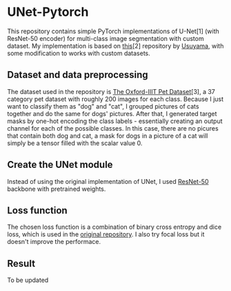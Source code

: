 # UNet-Pytorch
This repository contains simple PyTorch implementations of U-Net[1] (with ResNet-50 encoder) for multi-class image segmentation with custom dataset. My implementation is based on [this](https://github.com/usuyama/pytorch-unet)[2] repository by [Usuyama](https://github.com/usuyama), with some modification to works with custom datasets.

## Dataset and data preprocessing
The dataset used in the repository is [The Oxford-IIIT Pet Dataset](https://www.kaggle.com/tanlikesmath/the-oxfordiiit-pet-dataset)[3], a 37 category pet dataset with roughly 200 images for each class. Because I just want to classify them as "dog" and "cat", I grouped pictures of cats together and do the same for dogs' pictures.
After that, I generated target masks by one-hot encoding the class labels - essentially creating an output channel for each of the possible classes. In this case, there are no picures that contain both dog and cat, a mask for dogs in a picture of a cat will simply be a tensor filled with the scalar value 0.

## Create the UNet module
Instead of using the original implementation of UNet, I used [ResNet-50](https://github.com/pytorch/vision/blob/master/torchvision/models/resnet.py) backbone with pretrained weights. 

## Loss function
The chosen loss function is a combination of binary cross entropy and dice loss, which is used in the [original repository](https://github.com/usuyama/pytorch-unet). I also try focal loss but it doesn't improve the performace.

## Result
To be updated
